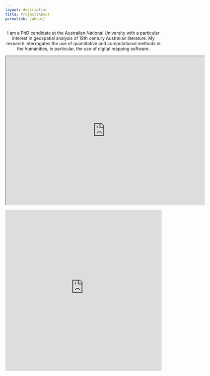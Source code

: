 ```yaml
---
layout: description
title: ProjectsAbout
permalink: /about/
---
```


<p style="text-align: center;">I am a PhD candidate at the Australian National University with a particular interest in geospatial analysis of 19th century Australian literature. My research interrogates the use of quantitative and computational methods in the humanities, in particular, the use of digital mapping software.</p>

<p style="text-align: center;"><iframe src="https://www.google.com/maps/d/embed?mid=1sjasmv2GFTVIBzT3bEIwqv9jJBc80ezH" width="640" height="480"></iframe></p>

<p style="text-align: center;"><iframe width="100%" height="520" frameborder="0" src="https://finnoscarmorgan.carto.com/builder/f40788db-1f24-4b09-afa6-cc2deaaf1201/embed" allowfullscreen webkitallowfullscreen mozallowfullscreen oallowfullscreen msallowfullscreen></iframe></iframe></p>